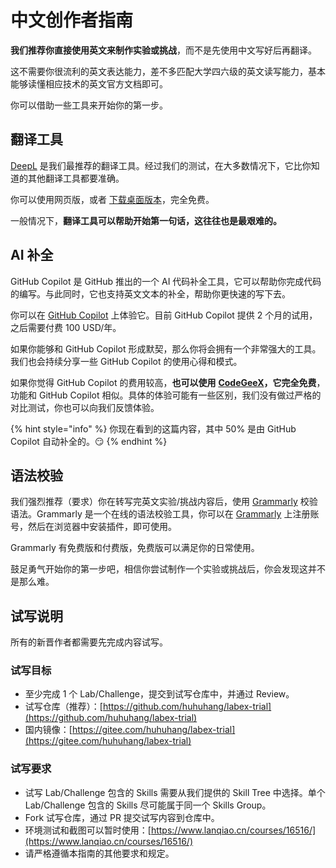 # 中文创作者指南

**我们推荐你直接使用英文来制作实验或挑战**，而不是先使用中文写好后再翻译。

这不需要你很流利的英文表达能力，差不多匹配大学四六级的英文读写能力，基本能够读懂相应技术的英文官方文档即可。

你可以借助一些工具来开始你的第一步。

## 翻译工具

[DeepL](https://www.deepl.com/translator) 是我们最推荐的翻译工具。经过我们的测试，在大多数情况下，它比你知道的其他翻译工具都要准确。

你可以使用网页版，或者 [下载桌面版本](https://www.deepl.com/zh/app/)，完全免费。

一般情况下，**翻译工具可以帮助开始第一句话，这往往也是最艰难的。**

## AI 补全

GitHub Copilot 是 GitHub 推出的一个 AI 代码补全工具，它可以帮助你完成代码的编写。与此同时，它也支持英文文本的补全，帮助你更快速的写下去。

你可以在 [GitHub Copilot](https://copilot.github.com/) 上体验它。目前 GitHub Copilot 提供 2 个月的试用，之后需要付费 100 USD/年。

如果你能够和 GitHub Copilot 形成默契，那么你将会拥有一个非常强大的工具。我们也会持续分享一些 GitHub Copilot 的使用心得和模式。

如果你觉得 GitHub Copilot 的费用较高，**也可以使用** [**CodeGeeX**](https://marketplace.visualstudio.com/items?itemName=aminer.codegeex)**，它完全免费**，功能和 GitHub Copilot 相似。具体的体验可能有一些区别，我们没有做过严格的对比测试，你也可以向我们反馈体验。

{% hint style="info" %}
你现在看到的这篇内容，其中 50% 是由 GitHub Copilot 自动补全的。😏
{% endhint %}

## 语法校验

我们强烈推荐（要求）你在转写完英文实验/挑战内容后，使用 [Grammarly](https://www.grammarly.com/) 校验语法。Grammarly 是一个在线的语法校验工具，你可以在 [Grammarly](https://www.grammarly.com/) 上注册账号，然后在浏览器中安装插件，即可使用。

Grammarly 有免费版和付费版，免费版可以满足你的日常使用。

鼓足勇气开始你的第一步吧，相信你尝试制作一个实验或挑战后，你会发现这并不是那么难。

## 试写说明

所有的新晋作者都需要先完成内容试写。

### 试写目标

* 至少完成 1 个 Lab/Challenge，提交到试写仓库中，并通过 Review。
* 试写仓库（推荐）：[https://github.com/huhuhang/labex-trial](https://github.com/huhuhang/labex-trial)
* 国内镜像：[https://gitee.com/huhuhang/labex-trial](https://gitee.com/huhuhang/labex-trial)

### 试写要求

* 试写 Lab/Challenge 包含的 Skills 需要从我们提供的 Skill Tree 中选择。单个 Lab/Challenge 包含的 Skills 尽可能属于同一个 Skills Group。
* Fork 试写仓库，通过 PR 提交试写内容到仓库中。
* 环境测试和截图可以暂时使用：[https://www.lanqiao.cn/courses/16516/](https://www.lanqiao.cn/courses/16516/)
* 请严格遵循本指南的其他要求和规定。

